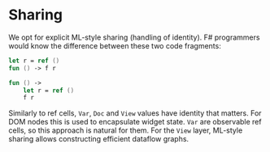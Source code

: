 # Sharing

We opt for explicit ML-style sharing (handling of identity).  F#
programmers would know the difference between these two code
fragments:

```fsharp
let r = ref ()
fun () -> f r

fun () ->
    let r = ref ()
    f r
```

Similarly to ref cells, `Var`, `Doc` and `View` values have identity
that matters.  For DOM nodes this is used to encapsulate widget state.
`Var` are observable ref cells, so this approach is natural for them.
For the `View` layer, ML-style sharing allows constructing efficient
dataflow graphs.

